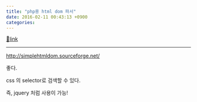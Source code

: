 ```yaml
---
title: "php용 html dom 파서"
date: 2016-02-11 00:43:13 +0900
categories: 
---
```

[🔗link](http://www.mins01.com/mh/tech/read/983)
***


http://simplehtmldom.sourceforge.net/  


좋다.

css 의 selector로 검색할 수 있다.

즉, jquery 처럼 사용이 가능!




